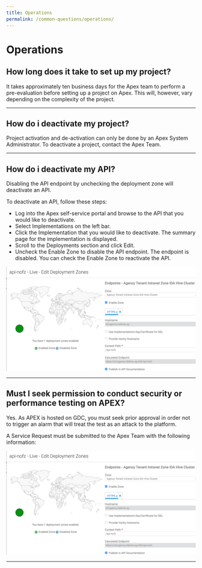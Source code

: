 ```yaml
---
title: Operations
permalink: /common-questions/operations/
---
```


# Operations

## How long does it take to set up my project?

It takes approximately ten business days for the Apex team to perform a pre-evaluation before setting up a project on Apex. This will, however, vary depending on the complexity of the project.

---

## How do i deactivate my project?

Project activation and de-activation can only be done by an Apex System Administrator. To deactivate a project, contact the Apex Team.

---

## How do i deactivate my API? 

Disabling the API endpoint by unchecking the deployment zone will deactivate an API.

To deactivate an API, follow these steps: 

* Log into the Apex self-service portal and browse to the API that you would like to deactivate.
* Select Implementations on the left bar.
* Click the Implementation that you would like to deactivate. The summary page for the implementation is displayed.
* Scroll to the Deployments section and click Edit.
* Uncheck the Enable Zone to disable the API endpoint. The endpoint is disabled. You can check the Enable Zone to reactivate the API.

![disable endpoint](/images/common-questions/disabling_endpoint.png "Disable Endpoint")

---

## Must I seek permission to conduct security or performance testing on APEX?

Yes. As APEX is hosted on GDC, you must seek prior approval in order not to trigger an alarm that will treat the test as an attack to the platform.

A Service Request must be submitted to the Apex Team with the following information:

![disable endpoint](/images/common-questions/disabling_endpoint.png "Disable Endpoint")

---
